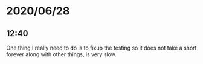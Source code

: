 # 2020/06/28

## 12:40

One thing I really need to do is to fixup the testing so it does not take a short forever along with other things, is very slow.